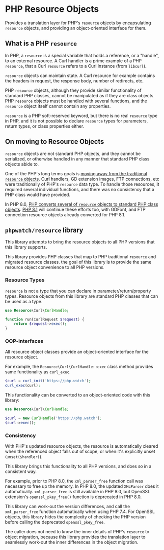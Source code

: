 # PHP Resource Objects

Provides a translation layer for PHP's `resource` objects by encapsulating `resource` objects, and providing an object-oriented interface for them.

## What is a PHP `resource`

In PHP, a `resource` is a special variable that holds a reference, or a "handle", to an external resource. A Curl handler is a prime example of a PHP `resource`, that a Curl `resource` refers to a Curl instance (from `libcurl`).

`resource` objects can maintain state. A Curl resource for example contains the headers in request, the response body, number of redirects, etc. 

PHP `resource` objects, although they provide similar functionality of standard PHP classes, cannot be manipulated as if they are class objects. PHP `resource` objects must be handled with several functions, and the `resource` object itself cannot contain any properties. 

`resource` is a PHP soft-reserved keyword, but there is no real `resource` type in PHP, and it is not possible to declare `resource` types for parameters, return types, or class properties either. 

## On moving to Resource Objects

`resource` objects are not standard PHP objects, and they cannot be serialized, or otherwise handled in any manner that standard PHP class objects abide to. 

One of the PHP's long terms goals is [moving away from the traditional `resource` objects](https://php.watch/articles/resource-object). Curl handlers, GD extension images, FTP connections, etc were traditionally of PHP's `resource` data type. To handle those resources, it required several individual functions, and there was no consistency that a PHP class would have provided.

In PHP 8.0, [PHP converts several of `resource` objects to standard PHP class objects](https://php.watch/versions/8.0#resource-object). [PHP 8.1](https://php.watch/versions/8.1) will continue these efforts too, with GDFont, and FTP connection resource objects already converted for PHP 8.1. 

## `phpwatch/resource` library

This library attempts to bring the resource objects to all PHP versions that this library supports. 

This library provides PHP classes that map to PHP traditional `resource`  and migrated resource classes. the goal of this library is to provide the same resource object convenience to all PHP versions.

### Resource Types

`resource` is not a type that you can declare in parameter/return/property types. Resource objects from this library are standard PHP classes that can be used as a type. 

```php
use Resource\Curl\CurlHandle;

function run(CurlRequest $request) {
    return $request->exec();
}
```

### OOP-interfaces

All resource object classes provide an object-oriented interface for the resource object. 

For example, the `Resource\Curl\CurlHandle::exec` class method provides same functionality as `curl_exec`. 

```php
$curl = curl_init('https://php.watch');
curl_exec(curl);
```

This functionality can be converted to an object-oriented code with this library:

```php
use Resource\Curl\CurlHandle;

$curl = new CurlHandle('https://php.watch');
$curl->exec();
```

### Consistency

With PHP's updated resource objects, the resource is automatically cleared when the referenced object falls out of scope, or when it's explicitly unset (`unset($handler)`). 

This library brings this functionality to all PHP versions, and does so in a consistent way. 

For example, prior to PHP 8.0, the `xml_parser_free` function call was necessary to free up the memory. In PHP 8.0, the updated `XMLParser` does it automatically. `xml_parser_free` is still available in PHP 8.0, but OpenSSL extension's `openssl_pkey_free()` function is deprecated in PHP 8.0.  

This library can work-out the version differences, and call the `xml_parser_free` function automatically when using PHP 7.4. For OpenSSL objects, this library hides the complexity of checking the PHP version before calling the deprecated `openssl_pkey_free`. 

The caller does not need to know the inner details of PHP's `resource` to object migration, because this library provides the translation layer to seamlessly work-out the inner differences in the object migration. 
